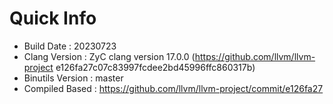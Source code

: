 # Quick Info
* Build Date : 20230723
* Clang Version : ZyC clang version 17.0.0 (https://github.com/llvm/llvm-project e126fa27c07c83997fcdee2bd45996ffc860317b)
* Binutils Version : master
* Compiled Based : https://github.com/llvm/llvm-project/commit/e126fa27


